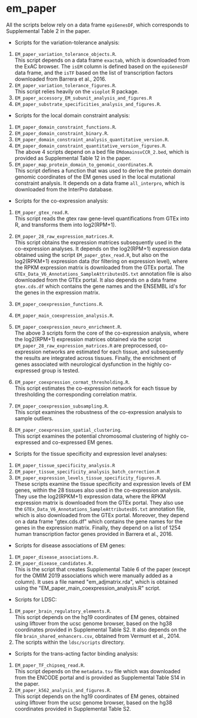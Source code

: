 # em_paper
All the scripts below rely on a data frame `epiGenesDF`, which corresponds to Supplemental Table 2 in the paper.

* Scripts for the variation-tolerance analysis:
1. `EM_paper_variation_tolerance_objects.R`.  
This script depends on a data frame `exactab`, which is downloaded from the ExAC browser. The `isEM` column is defined based on the `epiGenesDF` data frame, and the `isTF` based on the list of transcription factors downloaded from Barrera et al., 2016.
2. `EM_paper_variation_tolerance_figures.R`.  
This script relies heavily on the `vioplot` R package.
3. `EM_paper_accessory_EM_subunit_analysis_and_figures.R`
4. `EM_paper_substrate_specificities_analysis_and_figures.R`.  

* Scripts for the local domain constraint analysis:
1. `EM_paper_domain_constraint_functions.R`. 
2. `EM_paper_domain_constraint_binary.R`. 
3. `EM_paper_domain_constraint_analysis_quantitative_version.R`.  
4. `EM_paper_domain_constraint_quantitative_version_figures.R`.   
The above 4 scripts depend on a bed file `EMdomainsvCCR_2.bed`, which is provided as Supplemental Table 12 in the paper.
5. `EM_paper_map_protein_domain_to_genomic_coordinates.R`.   
This script defines a function that was used to derive the protein domain genomic coordinates of the EM genes used in the local mutational constraint analysis. It depends on a data frame `all_interpro`, which is downloaded from the InterPro database.

* Scripts for the co-expression analysis:

1. `EM_paper_gtex_read.R`.   
This script reads the gtex raw gene-level quantifications from GTEx into R, and transforms them into log2(RPM+1).
2. `EM_paper_28_raw_expression_matrices.R`.   
This script obtains the expression matrices subsequently used in the co-expression analyses. It depends on the log2(RPM+1) expression data obtained using the script `EM_paper_gtex_read.R`, but also on the log2(RPKM+1) expression data (for filtering on expression level), where the RPKM expression matrix is downloaded from the GTEx portal. The `GTEx_Data_V6_Annotations_SampleAttributesDS.txt` annotation file is also downloaded from the GTEx portal. It also depends on a data frame `gtex.cds.df` which contains the gene names and the ENSEMBL id's for the genes in the expression matrix.

3. `EM_paper_coexpression_functions.R`. 
4. `EM_paper_main_coexpression_analysis.R`. 
5. `EM_paper_coexpression_neuro_enrichment.R`.   
The above 3 scripts form the core of the co-expression analysis, where the log2(RPM+1) expression matrices obtained via the script `EM_paper_28_raw_expression_matrices.R` are preprocessed, co-expression networks are estimated for each tissue, and subsequently the results are integrated across tissues. Finally, the enrichment of genes associated with neurological dysfunction in the highly co-expressed group is tested. 

6. `EM_paper_coexpression_cormat_thresholding.R`.   
This script estimates the co-expression network for each tissue by thresholding the corresponding correlation matrix.
7. `EM_paper_coexpression_subsampling.R`.   
This script examines the robustness of the co-expression analysis to sample outliers.
8. `EM_paper_coexpression_spatial_clustering`.    
This script examines the potential chromosomal clustering of highly co-expressed and co-expressed EM genes.


* Scripts for the tissue specificity and expression level analyses:
1. `EM_paper_tissue_specificity_analysis.R`
2. `EM_paper_tissue_specificity_analysis_batch_correction.R`
3. `EM_paper_expression_levels_tissue_specificity_figures.R`.  
These scripts examine the tissue specificity and expression levels of EM genes, within the 28 tissues also used in the co-expression analysis. They use the log2(RPKM+1) expression data, where the RPKM expression matrix is downloaded from the GTEx portal. They also use the `GTEx_Data_V6_Annotations_SampleAttributesDS.txt` annotation file, which is also downloaded from the GTEx portal. Moreover, they depend on a data frame "gtex.cds.df" which contains the gene names for the genes in the expression matrix. Finally, they depend on a list of 1254 human transcription factor genes provided in Barrera et al., 2016.

* Scripts for disease associations of EM genes:
1. `EM_paper_disease_associations.R.`
2. `EM_paper_disease_candidates.R.`   
This is the script that creates Supplemental Table 6 of the paper (except for the OMIM 2019 associations which were manually added as a column). It uses a file named "em_adjmatrix.rda", which is obtained using the "EM_paper_main_coexpression_analysis.R" script. 

* Scripts for LDSC:
1. `EM_paper_brain_regulatory_elements.R`.  
This script depends on the hg19 coordinates of EM genes, obtained using liftover from the ucsc genome browser, based on the hg38 coordinates provided in Supplemental Table S2. It also depends on the file `brain_shared_enhancers.csv`, obtained from Vermunt et al., 2014.
2. The scripts within the `ldsc/scripts` directory.

* Scripts for the trans-acting factor binding analysis:   
1. `EM_paper_TF_chipseq_read.R`.   
This script depends on the `metadata.tsv` file which was downloaded from the ENCODE portal and is provided as Supplemental Table S14 in the paper.
2. `EM_paper_k562_analysis_and_figures.R`.  
This script depends on the hg19 coordinates of EM genes, obtained using liftover from the ucsc genome browser, based on the hg38 coordinates provided in Supplemental Table S2.






